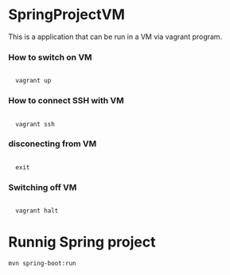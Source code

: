 # SpringProjectVM
This is a application that can be run in a VM via vagrant program.
<h3> How to switch on VM</h3>
<code>
  vagrant up
</code>
<h3> How to connect SSH with VM</h3>
<code>
  vagrant ssh
</code>
<h3> disconecting from VM</h3>
<code>
  exit
</code>
<h3> Switching off VM</h3>
<code>
  vagrant halt
</code>

<h1>Runnig Spring project</h1>
<code>mvn spring-boot:run</code>

